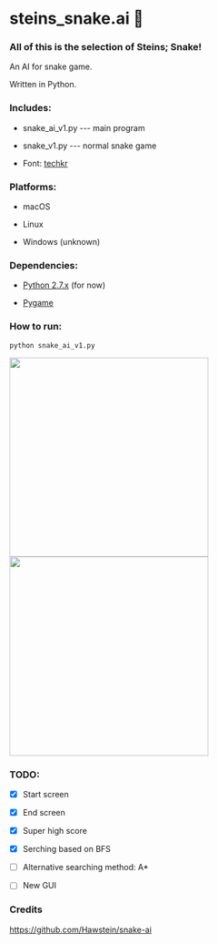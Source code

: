 # steins_snake.ai 🐍

### All of this is the selection of Steins; Snake! 

An AI for snake game. 

Written in Python.

### Includes:
- snake_ai_v1.py    ---      main program

- snake_v1.py  ---  normal snake game

- Font: [techkr](http://www.dafont.com/techkr.font)

### Platforms:
- macOS

- Linux

- Windows (unknown)

### Dependencies:
- [Python 2.7.x](https://www.python.org/downloads/) (for now)

- [Pygame](http://www.pygame.org/download.shtml)

### How to run:
```
python snake_ai_v1.py
```

<img src="https://github.com/Oblivion1221/Steins-Snake.AI/blob/master/images/start.gif" width="350">
<img src="https://github.com/Oblivion1221/Steins-Snake.AI/blob/master/images/gg.png" width="350">

### TODO:

- [x] Start screen

- [x] End screen

- [x] Super high score

- [x] Serching based on BFS

- [ ] Alternative searching method: A*

- [ ] New GUI


### Credits

https://github.com/Hawstein/snake-ai
